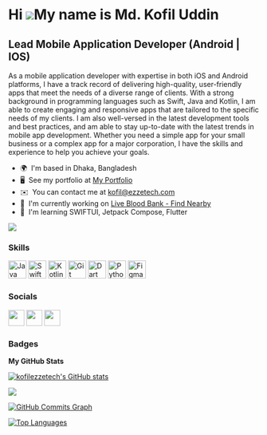 Hi ![](https://user-images.githubusercontent.com/18350557/176309783-0785949b-9127-417c-8b55-ab5a4333674e.gif)My name is Md. Kofil Uddin
=======================================================================================================================================

Lead Mobile Application Developer (Android | IOS)
-------------------------------------------------

As a mobile application developer with expertise in both iOS and Android platforms, I have a track record of delivering high-quality, user-friendly apps that meet the needs of a diverse range of clients. With a strong background in programming languages such as Swift, Java and Kotlin, I am able to create engaging and responsive apps that are tailored to the specific needs of my clients. I am also well-versed in the latest development tools and best practices, and am able to stay up-to-date with the latest trends in mobile app development. Whether you need a simple app for your small business or a complex app for a major corporation, I have the skills and experience to help you achieve your goals.

* 🌍  I'm based in Dhaka, Bangladesh
* 🖥️  See my portfolio at [My Portfolio](http://etl.com.bd/portfolio)
* ✉️  You can contact me at [kofil@ezzetech.com](mailto:kofil@vioresume.com)
* 🚀  I'm currently working on [Live Blood Bank - Find Nearby](http://play.google.com/store/apps/details?id=bd.etl.livebloodbank)
* 🧠  I'm learning SWIFTUI, Jetpack Compose, Flutter

<a href="https://www.twitter.com/kofil_rahin" target="_blank" rel="noreferrer"><img
src="https://img.shields.io/twitter/follow/kofil_rahin?logo=twitter&style=for-the-badge&color=0891b2&labelColor=1c1917"
/></a>

### Skills


<p align="left">
<a href="https://www.oracle.com/java/" target="_blank" rel="noreferrer"><img src="https://raw.githubusercontent.com/danielcranney/readme-generator/main/public/icons/skills/java-colored.svg" width="36" height="36" alt="Java" /></a>
<a href="https://developer.apple.com/swift/" target="_blank" rel="noreferrer"><img src="https://raw.githubusercontent.com/danielcranney/readme-generator/main/public/icons/skills/swift-colored.svg" width="36" height="36" alt="Swift" /></a>
<a href="https://kotlinlang.org/" target="_blank" rel="noreferrer"><img src="https://raw.githubusercontent.com/danielcranney/readme-generator/main/public/icons/skills/kotlin-colored.svg" width="36" height="36" alt="Kotlin" /></a>
<a href="https://git-scm.com/" target="_blank" rel="noreferrer"><img src="https://raw.githubusercontent.com/danielcranney/readme-generator/main/public/icons/skills/git-colored.svg" width="36" height="36" alt="Git" /></a>
<a href="https://dart.dev/" target="_blank" rel="noreferrer"><img src="https://raw.githubusercontent.com/danielcranney/readme-generator/main/public/icons/skills/dart-colored.svg" width="36" height="36" alt="Dart" /></a>
<a href="https://www.python.org/" target="_blank" rel="noreferrer"><img src="https://raw.githubusercontent.com/danielcranney/readme-generator/main/public/icons/skills/python-colored.svg" width="36" height="36" alt="Python" /></a>
<a href="https://www.figma.com/" target="_blank" rel="noreferrer"><img src="https://raw.githubusercontent.com/danielcranney/readme-generator/main/public/icons/skills/figma-colored.svg" width="36" height="36" alt="Figma" /></a>
</p>


### Socials

<p align="left"> <a href="https://www.github.com/kofilezzetech" target="_blank" rel="noreferrer"><img src="https://raw.githubusercontent.com/danielcranney/readme-generator/main/public/icons/socials/github.svg" width="32" height="32" /></a> <a href="https://www.linkedin.com/in/md-kofil-uddin-20ba0343" target="_blank" rel="noreferrer"><img src="https://raw.githubusercontent.com/danielcranney/readme-generator/main/public/icons/socials/linkedin.svg" width="32" height="32" /></a> <a href="https://www.twitter.com/kofil_rahin" target="_blank" rel="noreferrer"><img src="https://raw.githubusercontent.com/danielcranney/readme-generator/main/public/icons/socials/twitter.svg" width="32" height="32" /></a></p>

### Badges

<b>My GitHub Stats</b>

<a href="http://www.github.com/kofilezzetech"><img src="https://github-readme-stats.vercel.app/api?username=kofilezzetech&show_icons=true&hide=&count_private=true&title_color=0891b2&text_color=ffffff&icon_color=0891b2&bg_color=1c1917&hide_border=true&show_icons=true" alt="kofilezzetech's GitHub stats" /></a>

<a href="http://www.github.com/kofilezzetech"><img src="https://github-readme-streak-stats.herokuapp.com/?user=kofilezzetech&stroke=ffffff&background=1c1917&ring=0891b2&fire=0891b2&currStreakNum=ffffff&currStreakLabel=0891b2&sideNums=ffffff&sideLabels=ffffff&dates=ffffff&hide_border=true" /></a>

<a href="http://www.github.com/kofilezzetech"><img src="https://github-readme-activity-graph.cyclic.app/graph?username=kofilezzetech&bg_color=1c1917&color=ffffff&line=0891b2&point=ffffff&area_color=1c1917&area=true&hide_border=true&custom_title=GitHub%20Commits%20Graph" alt="GitHub Commits Graph" /></a>

<a href="https://github.com/kofilezzetech" align="left"><img src="https://github-readme-stats.vercel.app/api/top-langs/?username=kofilezzetech&langs_count=10&title_color=0891b2&text_color=ffffff&icon_color=0891b2&bg_color=1c1917&hide_border=true&locale=en&custom_title=Top%20%Languages" alt="Top Languages" /></a>
